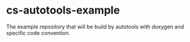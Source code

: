 # cs-autotools-example
The example repository that will be build by autotools with doxygen and specific code convention.
